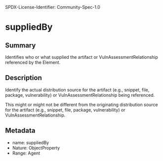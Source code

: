 SPDX-License-Identifier: Community-Spec-1.0

# suppliedBy

## Summary

Identifies who or what supplied the artifact or VulnAssessmentRelationship
referenced by the Element.

## Description

Identify the actual distribution source for the artifact (e.g., snippet, file,
package, vulnerability) or VulnAssessmentRelationship being referenced.

This might or might not be different from the originating distribution source
for the artifact (e.g., snippet, file, package, vulnerability) or
VulnAssessmentRelationship.

## Metadata

- name: suppliedBy
- Nature: ObjectProperty
- Range: Agent
